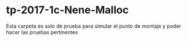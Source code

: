# tp-2017-1c-Nene-Malloc

Esta carpeta es solo de prueba para simular el punto de montaje
y poder hacer las pruebas pertinentes